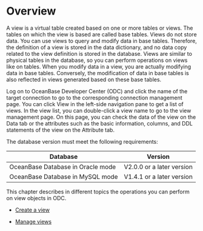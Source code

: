 Overview 
=============================

A view is a virtual table created based on one or more tables or views. The tables on which the view is based are called base tables. Views do not store data. You can use views to query and modify data in base tables. Therefore, the definition of a view is stored in the data dictionary, and no data copy related to the view definition is stored in the database. Views are similar to physical tables in the database, so you can perform operations on views like on tables. When you modify data in a view, you are actually modifying data in base tables. Conversely, the modification of data in base tables is also reflected in views generated based on these base tables. 

Log on to OceanBase Developer Center (ODC) and click the name of the target connection to go to the corresponding connection management page. You can click View in the left-side navigation pane to get a list of views. In the view list, you can double-click a view name to go to the view management page. On this page, you can check the data of the view on the Data tab or the attributes such as the basic information, columns, and DDL statements of the view on the Attribute tab. 

The database version must meet the following requirements:


|             Database              |          Version          |
|-----------------------------------|---------------------------|
| OceanBase Database in Oracle mode | V2.0.0 or a later version |
| OceanBase Database in MySQL mode  | V1.4.1 or a later version |



This chapter describes in different topics the operations you can perform on view objects in ODC.

* [Create a view](../../../7.client-odc-user-guide/10.client-odc-database-objects/2.client-odc-view-objects/2.client-odc-create-a-view.md)

  

* [Manage views](../../../7.client-odc-user-guide/10.client-odc-database-objects/2.client-odc-view-objects/3.client-odc-manage-views.md)

  



